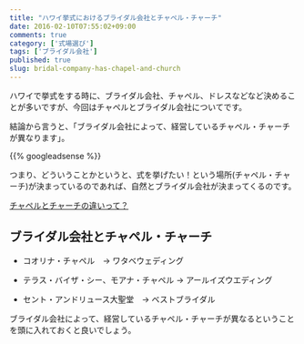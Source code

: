 ```yaml
---
title: "ハワイ挙式におけるブライダル会社とチャペル・チャーチ"
date: 2016-02-10T07:55:02+09:00
comments: true
category: ['式場選び']
tags: ['ブライダル会社']
published: true
slug: bridal-company-has-chapel-and-church
---
```


ハワイで挙式をする時に、ブライダル会社、チャペル、ドレスなどなど決めることが多いですが、今回はチャペルとブライダル会社についてです。

結論から言うと、「ブライダル会社によって、経営しているチャペル・チャーチが異なります」。

<!--more-->
{{% googleadsense %}}

つまり、どういうことかというと、式を挙げたい！という場所(チャペル・チャーチ)が決まっているのであれば、自然とブライダル会社が決まってくるのです。

[チャペルとチャーチの違いって？](http://icossa.com/hawaii-wedding/difference-between-chapel-and-church/)

## ブライダル会社とチャペル・チャーチ

- コオリナ・チャペル　-> ワタベウェディング

- テラス・バイザ・シー、モアナ・チャペル -> アールイズウエディング

- セント・アンドリュース大聖堂　-> ベストブライダル

ブライダル会社によって、経営しているチャペル・チャーチが異なるということを頭に入れておくと良いでしょう。
